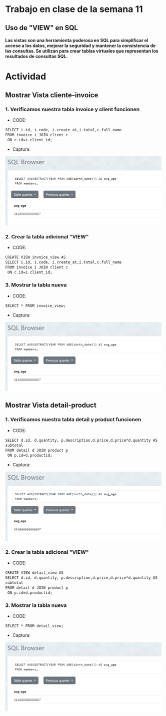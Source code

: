 # Trabajo en clase de la semana 11

## Uso de "VIEW" en SQL
#### Las vistas son una herramienta poderosa en SQL para simplificar el acceso a los datos, mejorar la seguridad y mantener la consistencia de las consultas. Se utilizan para crear tablas virtuales que representan los resultados de consultas SQL.

# Actividad
## Mostrar Vista cliente-invoice
### 1. Verificamos nuestra tabla invoice y client funcionen
- CODE:
 ```
SELECT i.id, i.code, i.create_at,i.total,c.full_name
FROM invoice i JOIN client c
  ON c.id=i.client_id;
 ```
- Captura:
<img src="Captura/Captura de pantalla 2024-06-11 222853.png" alt="drawing" width="500"/>

### 2. Crear la tabla adicional "VIEW"
- CODE:
 ```
CREATE VIEW invoice_view AS
SELECT i.id, i.code, i.create_at,i.total,c.full_name
FROM invoice i JOIN client c
  ON c.id=i.client_id;
 ```
### 3. Mostrar la tabla nueva 

- CODE:
 ```
SELECT * FROM invoice_view;
 ```
- Captura:
<img src="Captura/Captura de pantalla 2024-06-11 222853.png" alt="drawing" width="500"/>

## Mostrar Vista detail-product
### 1. Verificamos nuestra tabla detail y product funcionen
- CODE:
 ```
SELECT d.id, d.quantity, p.description,d.price,d.price*d.quantity AS subtotal
FROM detail d JOIN product p
  ON p.id=d.productid;
 ```
- Captura:
<img src="Captura/Captura de pantalla 2024-06-11 222853.png" alt="drawing" width="500"/>

### 2. Crear la tabla adicional "VIEW"
- CODE:
 ```
CREATE VIEW detail_view AS
SELECT d.id, d.quantity, p.description,d.price,d.price*d.quantity AS subtotal
FROM detail d JOIN product p
  ON p.id=d.productid;

 ```
### 3. Mostrar la tabla nueva 

- CODE:
 ```
SELECT * FROM detail_view;
 ```
- Captura:
<img src="Captura/Captura de pantalla 2024-06-11 222853.png" alt="drawing" width="500"/>







  
